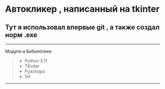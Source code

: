 # Автокликер , написанный на tkinter

## Тут я использовал впервые git , а также создал норм .exe
___
Модули и Бибилотеки:
> * Python 3.11
> * TKinter
> * Pyautogui
> * Git
___
